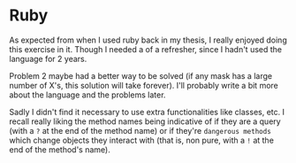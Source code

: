 # Ruby

As expected from when I used ruby back in my thesis, I really enjoyed doing this exercise in it. Though I needed a of a refresher, since I hadn't used the language for 2 years.

Problem 2 maybe had a better way to be solved (if any mask has a large number of X's, this solution will take forever). I'll probably write a bit more about the language and the problems later.

Sadly I didn't find it necessary to use extra functionalities like classes, etc. I recall really liking the method names being indicative of if they are a query (with a `?` at the end of the method name) or if they're `dangerous methods` which change objects they interact with (that is, non pure, with a `!` at the end of the method's name).